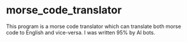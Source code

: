 # morse_code_translator
This program is a morse code translator which can
translate both morse code to English and vice-versa.
I was written 95% by AI bots.
